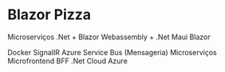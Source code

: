 # Blazor Pizza
Microserviços .Net + Blazor Webassembly + .Net Maui Blazor

Docker
SignalIR
Azure Service Bus (Mensageria)
Microserviços
Microfrontend
BFF .Net
Cloud Azure
